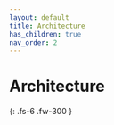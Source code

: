 ```yaml
---
layout: default
title: Architecture 
has_children: true
nav_order: 2
---
```

# Architecture

{: .fs-6 .fw-300 }

